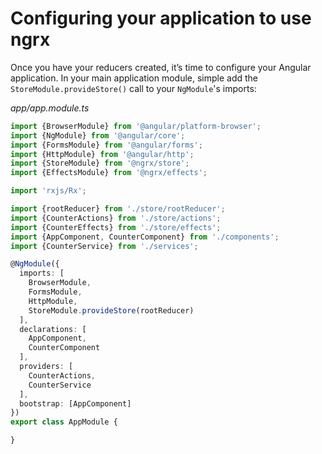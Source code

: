 # Configuring your application to use ngrx #

Once you have your reducers created, it’s time to configure your Angular 
application. In your main application module, simple add the 
`StoreModule.provideStore()` call to your `NgModule`'s imports:

_app/app.module.ts_
```typescript
import {BrowserModule} from '@angular/platform-browser';
import {NgModule} from '@angular/core';
import {FormsModule} from '@angular/forms';
import {HttpModule} from '@angular/http';
import {StoreModule} from '@ngrx/store';
import {EffectsModule} from '@ngrx/effects';

import 'rxjs/Rx';

import {rootReducer} from './store/rootReducer';
import {CounterActions} from './store/actions';
import {CounterEffects} from './store/effects';
import {AppComponent, CounterComponent} from './components';
import {CounterService} from './services';

@NgModule({
  imports: [
    BrowserModule,
    FormsModule,
    HttpModule,
    StoreModule.provideStore(rootReducer)
  ],
  declarations: [
    AppComponent,
    CounterComponent
  ],
  providers: [
    CounterActions,
    CounterService
  ],
  bootstrap: [AppComponent]
})
export class AppModule {

}
```